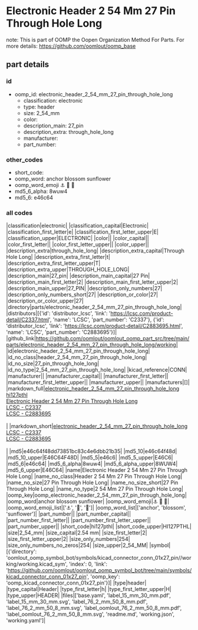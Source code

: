 # Electronic Header 2 54 Mm 27 Pin Through Hole Long  

note: This is part of OOMP the Oopen Organization Method For Parts. For more details: https://github.com/oomlout/oomp_base

##  part details





### id
* oomp_id: electronic_header_2_54_mm_27_pin_through_hole_long
  * classification: electronic
  * type: header
  * size: 2_54_mm
  * color: 
  * description_main: 27_pin
  * description_extra: through_hole_long
  * manufacturer: 
  * part_number: 

### other_codes
* short_code: 
* oomp_word: anchor blossom sunflower
* oomp_word_emoji :anchor: :blossom: :sunflower:
* md5_6_alpha: 8wuw4
* md5_6: e46c64

### all codes 
|classification|electronic|
|classification_capital|Electronic|
|classification_first_letter|e|
|classification_first_letter_upper|E|
|classification_upper|ELECTRONIC|
|color||
|color_capital||
|color_first_letter||
|color_first_letter_upper||
|color_upper||
|description_extra|through_hole_long|
|description_extra_capital|Through Hole Long|
|description_extra_first_letter|t|
|description_extra_first_letter_upper|T|
|description_extra_upper|THROUGH_HOLE_LONG|
|description_main|27_pin|
|description_main_capital|27 Pin|
|description_main_first_letter|2|
|description_main_first_letter_upper|2|
|description_main_upper|27_PIN|
|description_only_numbers|27|
|description_only_numbers_short|27|
|description_or_color|27|
|description_or_color_upper|27|
|directory|parts/electronic_header_2_54_mm_27_pin_through_hole_long|
|distributors|[{'id': 'distributor_lcsc', 'link': 'https://lcsc.com/product-detail/C2337.html', 'name': 'LCSC', 'part_number': 'C2337'}, {'id': 'distributor_lcsc', 'link': 'https://lcsc.com/product-detail/C2883695.html', 'name': 'LCSC', 'part_number': 'C2883695'}]|
|github_link|https://github.com/oomlout/oomlout_oomp_part_src/tree/main/parts/electronic_header_2_54_mm_27_pin_through_hole_long/working|
|id|electronic_header_2_54_mm_27_pin_through_hole_long|
|id_no_class|header_2_54_mm_27_pin_through_hole_long|
|id_no_size|27_pin_through_hole_long|
|id_no_type|2_54_mm_27_pin_through_hole_long|
|kicad_reference|CONN|
|manufacturer||
|manufacturer_capital||
|manufacturer_first_letter||
|manufacturer_first_letter_upper||
|manufacturer_upper||
|manufacturers|[]|
|markdown_full|[electronic_header_2_54_mm_27_pin_through_hole_long](https://github.com/oomlout/oomlout_oomp_part_src/tree/main/parts/electronic_header_2_54_mm_27_pin_through_hole_long/working)<br>[hi127pthl](https://github.com/oomlout/oomlout_oomp_part_src/tree/main/parts/electronic_header_2_54_mm_27_pin_through_hole_long/working)<br>[Electronic Header 2 54 Mm 27 Pin Through Hole Long](https://github.com/oomlout/oomlout_oomp_part_src/tree/main/parts/electronic_header_2_54_mm_27_pin_through_hole_long/working)<br>[LCSC - C2337<br>](https://lcsc.com/product-detail/C2337.html)[LCSC - C2883695<br>](https://lcsc.com/product-detail/C2883695.html)<br>|
|markdown_short|[electronic_header_2_54_mm_27_pin_through_hole_long](https://github.com/oomlout/oomlout_oomp_part_src/tree/main/parts/electronic_header_2_54_mm_27_pin_through_hole_long/working)<br>[LCSC - C2337<br>](https://lcsc.com/product-detail/C2337.html)[LCSC - C2883695<br>](https://lcsc.com/product-detail/C2883695.html)<br>|
|md5|e46c64f48dd73851bc83c4e6dbb21b35|
|md5_10|e46c64f48d|
|md5_10_upper|E46C64F48D|
|md5_5|e46c6|
|md5_5_upper|E46C6|
|md5_6|e46c64|
|md5_6_alpha|8wuw4|
|md5_6_alpha_upper|8WUW4|
|md5_6_upper|E46C64|
|name|Electronic Header 2 54 Mm 27 Pin Through Hole Long|
|name_no_class|Header 2 54 Mm 27 Pin Through Hole Long|
|name_no_size|27 Pin Through Hole Long|
|name_no_size_short|27 Pin Through Hole Long|
|name_no_type|2 54 Mm 27 Pin Through Hole Long|
|oomp_key|oomp_electronic_header_2_54_mm_27_pin_through_hole_long|
|oomp_word|anchor blossom sunflower|
|oomp_word_emoji|:anchor: :blossom: :sunflower:|
|oomp_word_emoji_list|[':anchor:', ':blossom:', ':sunflower:']|
|oomp_word_list|['anchor', 'blossom', 'sunflower']|
|part_number||
|part_number_capital||
|part_number_first_letter||
|part_number_first_letter_upper||
|part_number_upper||
|short_code|hi127pthl|
|short_code_upper|HI127PTHL|
|size|2_54_mm|
|size_capital|2.54 mm|
|size_first_letter|2|
|size_first_letter_upper|2|
|size_only_numbers|254|
|size_only_numbers_no_zeros|254|
|size_upper|2_54_MM|
|symbol|[{'directory': 'oomlout_oomp_symbol_bot/symbols/kicad_connector_conn_01x27_pin//working/working.kicad_sym', 'index': 0, 'link': 'https://github.com/oomlout/oomlout_oomp_symbol_bot/tree/main/symbols/kicad_connector_conn_01x27_pin', 'oomp_key': 'oomp_kicad_connector_conn_01x27_pin'}]|
|type|header|
|type_capital|Header|
|type_first_letter|h|
|type_first_letter_upper|H|
|type_upper|HEADER|
|files|['base.yaml', 'label_15_mm_30_mm.pdf', 'label_15_mm_30_mm.svg', 'label_76_2_mm_50_8_mm.pdf', 'label_76_2_mm_50_8_mm.svg', 'label_oomlout_76_2_mm_50_8_mm.pdf', 'label_oomlout_76_2_mm_50_8_mm.svg', 'readme.md', 'working.json', 'working.yaml']|
